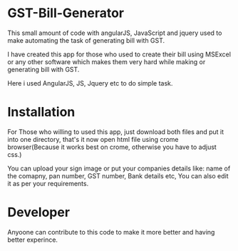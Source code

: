 # GST-Bill-Generator
This small amount of code with angularJS, JavaScript and jquery used to make automating the task of generating bill with GST.

I have created this app for those who used to create their bill using MSExcel or any other software which makes them very hard while making or generating bill with GST.

Here i used AngularJS, JS, Jquery etc to do simple task.

# Installation
For Those who willing to used this app, just download both files and put it into one directory, that's it now open html file using crome browser(Because it works best on crome, otherwise you have to adjust css.)

You can upload your sign image or put your companies details like: name of the comapny, pan number, GST number, Bank details etc, You can also edit it as per your requirements.

# Developer
Anyoone can contribute to this code to make it more better and having better experince.


